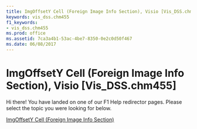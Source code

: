 ```yaml
---
title: ImgOffsetY Cell (Foreign Image Info Section), Visio [Vis_DSS.chm455]
keywords: vis_dss.chm455
f1_keywords:
- vis_dss.chm455
ms.prod: office
ms.assetid: 7ca3a4b1-53ac-4be7-8350-0e2c0d50f467
ms.date: 06/08/2017
---
```



# ImgOffsetY Cell (Foreign Image Info Section), Visio [Vis_DSS.chm455]

Hi there! You have landed on one of our F1 Help redirector pages. Please select the topic you were looking for below.

[ImgOffsetY Cell (Foreign Image Info Section)](http://msdn.microsoft.com/library/3b2991aa-4722-fe3b-39c5-02d38c4c7efc%28Office.15%29.aspx)

